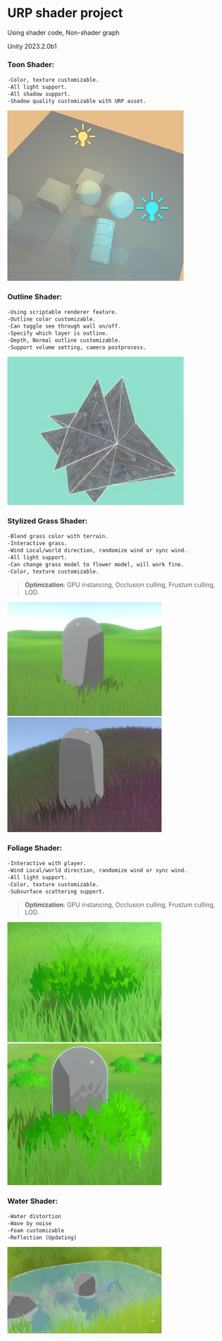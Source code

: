 # URP shader project
Using shader code, Non-shader graph

Unity 2023.2.0b1



### Toon Shader:
    -Color, texture customizable.
    -All light support.
    -All shadow support.
    -Shadow quality customizable with URP asset.
<img src="/ShowCase/Toon.png" alt="drawing" width="400"/>


### Outline Shader:
    -Using scriptable renderer feature.
    -Outline color customizable.
    -Can toggle see through wall on/off.
    -Specify which layer is outline.
    -Depth, Normal outline customizable.
    -Support volume setting, camera postprocess.
<img src="/ShowCase/Outline.png" alt="drawing" width="400"/>


### Stylized Grass Shader:
    -Blend grass color with terrain.
    -Interactive grass.
    -Wind Local/world direction, randomize wind or sync wind.
    -All light support.
    -Can change grass model to flower model, will work fine.
    -Color, texture customizable.
   >**Optimization**: GPU instancing, Occlusion culling, Frustum culling, LOD.

<img src="/ShowCase/Grass1.png" alt="drawing" width="350"/> <img src="/ShowCase/Grass2.png" alt="drawing" width="350"/>

### Foliage Shader:
    -Interactive with player.
    -Wind Local/world direction, randomize wind or sync wind.
    -All light support.
    -Color, texture customizable.
    -Subsurface scattering support.
   >**Optimization**: GPU instancing, Occlusion culling, Frustum culling, LOD.

<img src="/ShowCase/Foliage1.png" alt="drawing" width="350"/> <img src="/ShowCase/Foliage2.png" alt="drawing" width="350"/>

### Water Shader:
    -Water distortion
    -Wave by noise
    -Foam customizable
    -Reflection (Updating)

<img src="/ShowCase/Water.png" alt="drawing" width="350"/>
